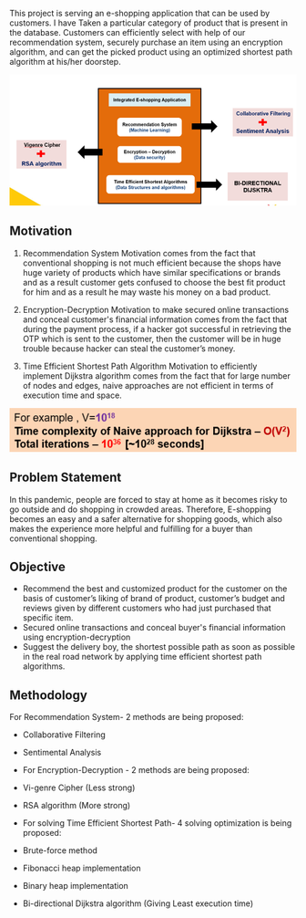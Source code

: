 This project is serving an e-shopping application that can be used by customers. I have Taken a  particular category of product that is present in the database. Customers can efficiently select with help of our recommendation system, securely purchase an item using an encryption algorithm, and can get the picked product using an optimized shortest path algorithm at his/her doorstep.


<img src = "https://github.com/mayank0rastogi/Integrated-E-shopping-Application/blob/main/charts%20and%20graph/workflow.png">

## Motivation
1. Recommendation System
Motivation comes from the fact that conventional shopping is not much efficient because the shops have huge variety of products which have similar specifications or brands and as a result customer gets confused to choose the best fit product for him and as a result he may waste his money on a bad product. 

2. Encryption-Decryption
Motivation to make secured online transactions and conceal customer's financial information comes from the fact that during the payment process, if a hacker got successful in retrieving the OTP which is sent to the customer, then the customer will be in huge trouble because hacker can steal the customer’s money. 

3. Time Efficient Shortest Path Algorithm 
Motivation to efficiently implement Dijkstra algorithm comes from the fact that for large number of nodes and edges, naive approaches are not efficient in terms of execution time and space.
<img src = "https://github.com/mayank0rastogi/Integrated-E-shopping-Application/blob/main/charts%20and%20graph/dij-2.png">


## Problem Statement
In this pandemic, people  are forced to stay at home as it becomes risky to go outside and do shopping in crowded areas. Therefore, E-shopping becomes an easy and a safer alternative for shopping goods, which also makes the experience more helpful and fulfilling for a buyer than conventional shopping. 

## Objective
* Recommend the best and customized product for the customer on the basis of customer’s liking of brand of product, customer’s budget and reviews given by different customers who had just purchased that specific item.
* Secured online transactions and conceal buyer's financial information using encryption-decryption 
* Suggest the delivery boy,  the shortest possible path as soon as possible in the real road network by applying time efficient shortest path algorithms.

## Methodology 

For Recommendation System-
2 methods are being proposed:
* Collaborative Filtering
* Sentimental Analysis

* For Encryption-Decryption -
2 methods are being proposed:
* Vi-genre Cipher (Less strong)
* RSA algorithm  (More strong)

* For solving Time Efficient Shortest Path-
4 solving optimization is being proposed:
* Brute-force method
* Fibonacci heap implementation
* Binary heap implementation
* Bi-directional Dijkstra algorithm (Giving Least execution time) 


